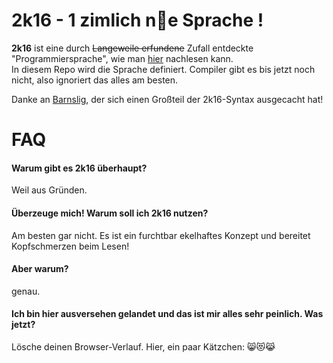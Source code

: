2k16 - 1 zimlich n:icecream:e Sprache !
========
**2k16** ist eine durch ~~Langeweile erfundene~~ Zufall entdeckte "Programmiersprache", wie man [hier](http://blog.herrlevin.de/2016/10/was-ist-das-fuer-1-programmiersprache/)  nachlesen kann.  
In diesem Repo wird die Sprache definiert. Compiler gibt es bis jetzt noch nicht, also ignoriert das alles am besten.

Danke an [Barnslig](https://github.com/barnslig), der sich einen Großteil der 2k16-Syntax ausgecacht hat!

# FAQ
#### Warum gibt es 2k16 überhaupt?
Weil aus Gründen.
#### Überzeuge mich! Warum soll ich 2k16 nutzen?
Am besten gar nicht. Es ist ein furchtbar ekelhaftes Konzept und bereitet Kopfschmerzen beim Lesen!
#### Aber warum?
genau.
#### Ich bin hier ausversehen gelandet und das ist mir alles sehr peinlich. Was jetzt?
Lösche deinen Browser-Verlauf. Hier, ein paar Kätzchen: 😸😻😹
